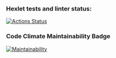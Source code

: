 ### Hexlet tests and linter status:
[![Actions Status](https://github.com/romcky/java-project-61/actions/workflows/hexlet-check.yml/badge.svg)](https://github.com/romcky/java-project-61/actions)

### Code Climate Maintainability Badge
[![Maintainability](https://api.codeclimate.com/v1/badges/bc1cb69bf0072eb41a87/maintainability)](https://codeclimate.com/github/romcky/java-project-61/maintainability)

